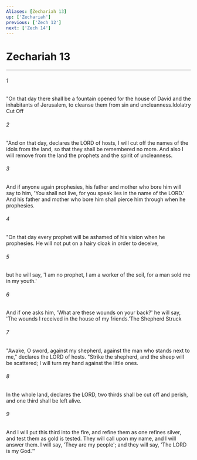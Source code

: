 ```yaml
---
Aliases: [Zechariah 13]
up: ['Zechariah']
previous: ['Zech 12']
next: ['Zech 14']
---
```

# Zechariah 13
***



###### 1 
"On that day there shall be a fountain opened for the house of David and the inhabitants of Jerusalem, to cleanse them from sin and uncleanness.Idolatry Cut Off 

###### 2 
"And on that day, declares the LORD of hosts, I will cut off the names of the idols from the land, so that they shall be remembered no more. And also I will remove from the land the prophets and the spirit of uncleanness. 

###### 3 
And if anyone again prophesies, his father and mother who bore him will say to him, 'You shall not live, for you speak lies in the name of the LORD.' And his father and mother who bore him shall pierce him through when he prophesies. 

###### 4 
"On that day every prophet will be ashamed of his vision when he prophesies. He will not put on a hairy cloak in order to deceive, 

###### 5 
but he will say, 'I am no prophet, I am a worker of the soil, for a man sold me in my youth.' 

###### 6 
And if one asks him, 'What are these wounds on your back?' he will say, 'The wounds I received in the house of my friends.'The Shepherd Struck 

###### 7 
"Awake, O sword, against my shepherd, against the man who stands next to me," declares the LORD of hosts. "Strike the shepherd, and the sheep will be scattered; I will turn my hand against the little ones. 

###### 8 
In the whole land, declares the LORD, two thirds shall be cut off and perish, and one third shall be left alive. 

###### 9 
And I will put this third into the fire, and refine them as one refines silver, and test them as gold is tested. They will call upon my name, and I will answer them. I will say, 'They are my people'; and they will say, 'The LORD is my God.'"
